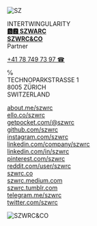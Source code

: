 ![SZ](https://szwrc.co/favicon-32x32.png  "SZ")

INTERTWINGULARITY\
[__🆂🆉 SZWARC__](https://linkedin.com/in/szwrc "🆂🆉 SZWARC")\
__[SZWRC&CO](https://szwrc.co "SZWRC&CO")__\
Partner

[+41 78 749 73 97 ☎︎](tel:+41787497397 "+41 78 749 73 97 ☎︎")

℅\
TECHNOPARKSTRASSE 1\
8005 ZÜRICH\
SWITZERLAND

[about.me/szwrc](https://about.me/szwrc "ABOUT.ME")\
[ello.co/szwrc](https://ello.co/szwrc "ELLO")\
[getpocket.com/@szwrc](https://getpocket.com/@szwrc "POCKET")\
[github.com/szwrc](https://github.com/szwrc "GITHUB")\
[instagram.com/szwrc](https://instagram.com/szwrc "INSTAGRAM")\
[linkedin.com/company/szwrc](https://linkedin.com/company/szwrc "LINKEDIN")\
[linkedin.com/in/szwrc](https://linkedin.com/in/szwrc "LINKEDIN C")\
[pinterest.com/szwrc](https://pinterest.com/szwrc "PINTEREST")\
[reddit.com/user/szwrc](https://reddit.com/user/szwrc "REDDIT")\
[szwrc.co](https://szwrc.co "SZWRC&CO")\
[szwrc.medium.com](https://szwrc.medium.com/ "MEDIUM")\
[szwrc.tumblr.com](https://szwrc.tumblr.com/ "TUMBLR")\
[telegram.me/szwrc](https://t.me/szwrc "TELEGRAM")\
[twitter.com/szwrc](https://twitter.com/szwrc "TWITTER")

![SZWRC&CO](https://repository-images.githubusercontent.com/66646421/f1ca4a80-5df1-11eb-943d-90d7f44c5518 "SZWRC&CO")
